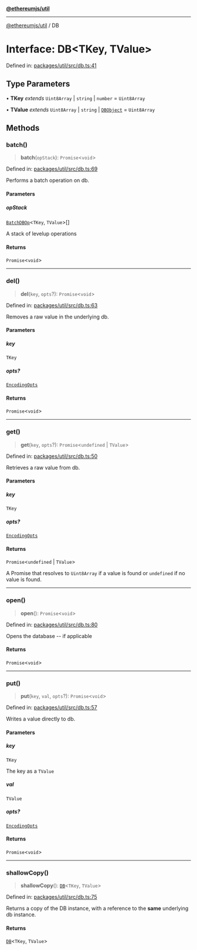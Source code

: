 [**@ethereumjs/util**](../README.md)

***

[@ethereumjs/util](../README.md) / DB

# Interface: DB\<TKey, TValue\>

Defined in: [packages/util/src/db.ts:41](https://github.com/Dargon789/ethereumjs-monorepo/blob/master/packages/util/src/db.ts#L41)

## Type Parameters

• **TKey** *extends* `Uint8Array` \| `string` \| `number` = `Uint8Array`

• **TValue** *extends* `Uint8Array` \| `string` \| [`DBObject`](../type-aliases/DBObject.md) = `Uint8Array`

## Methods

### batch()

> **batch**(`opStack`): `Promise`\<`void`\>

Defined in: [packages/util/src/db.ts:69](https://github.com/Dargon789/ethereumjs-monorepo/blob/master/packages/util/src/db.ts#L69)

Performs a batch operation on db.

#### Parameters

##### opStack

[`BatchDBOp`](../type-aliases/BatchDBOp.md)\<`TKey`, `TValue`\>[]

A stack of levelup operations

#### Returns

`Promise`\<`void`\>

***

### del()

> **del**(`key`, `opts`?): `Promise`\<`void`\>

Defined in: [packages/util/src/db.ts:63](https://github.com/Dargon789/ethereumjs-monorepo/blob/master/packages/util/src/db.ts#L63)

Removes a raw value in the underlying db.

#### Parameters

##### key

`TKey`

##### opts?

[`EncodingOpts`](../type-aliases/EncodingOpts.md)

#### Returns

`Promise`\<`void`\>

***

### get()

> **get**(`key`, `opts`?): `Promise`\<`undefined` \| `TValue`\>

Defined in: [packages/util/src/db.ts:50](https://github.com/Dargon789/ethereumjs-monorepo/blob/master/packages/util/src/db.ts#L50)

Retrieves a raw value from db.

#### Parameters

##### key

`TKey`

##### opts?

[`EncodingOpts`](../type-aliases/EncodingOpts.md)

#### Returns

`Promise`\<`undefined` \| `TValue`\>

A Promise that resolves to `Uint8Array` if a value is found or `undefined` if no value is found.

***

### open()

> **open**(): `Promise`\<`void`\>

Defined in: [packages/util/src/db.ts:80](https://github.com/Dargon789/ethereumjs-monorepo/blob/master/packages/util/src/db.ts#L80)

Opens the database -- if applicable

#### Returns

`Promise`\<`void`\>

***

### put()

> **put**(`key`, `val`, `opts`?): `Promise`\<`void`\>

Defined in: [packages/util/src/db.ts:57](https://github.com/Dargon789/ethereumjs-monorepo/blob/master/packages/util/src/db.ts#L57)

Writes a value directly to db.

#### Parameters

##### key

`TKey`

The key as a `TValue`

##### val

`TValue`

##### opts?

[`EncodingOpts`](../type-aliases/EncodingOpts.md)

#### Returns

`Promise`\<`void`\>

***

### shallowCopy()

> **shallowCopy**(): [`DB`](DB.md)\<`TKey`, `TValue`\>

Defined in: [packages/util/src/db.ts:75](https://github.com/Dargon789/ethereumjs-monorepo/blob/master/packages/util/src/db.ts#L75)

Returns a copy of the DB instance, with a reference
to the **same** underlying db instance.

#### Returns

[`DB`](DB.md)\<`TKey`, `TValue`\>

